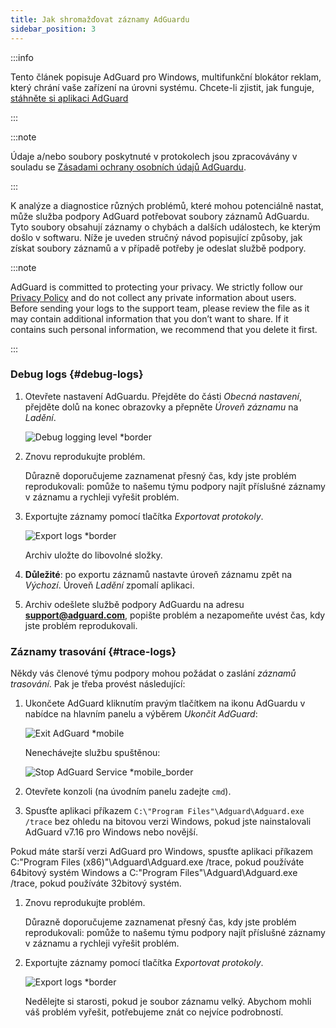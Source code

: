 ```yaml
---
title: Jak shromažďovat záznamy AdGuardu
sidebar_position: 3
---
```


:::info

Tento článek popisuje AdGuard pro Windows, multifunkční blokátor reklam, který chrání vaše zařízení na úrovni systému. Chcete-li zjistit, jak funguje, [stáhněte si aplikaci AdGuard](https://agrd.io/download-kb-adblock)

:::

:::note

Údaje a/nebo soubory poskytnuté v protokolech jsou zpracovávány v souladu se [Zásadami ochrany osobních údajů AdGuardu](https://adguard.com/en/privacy.html).

:::

K analýze a diagnostice různých problémů, které mohou potenciálně nastat, může služba podpory AdGuard potřebovat soubory záznamů AdGuardu. Tyto soubory obsahují záznamy o chybách a dalších událostech, ke kterým došlo v softwaru. Níže je uveden stručný návod popisující způsoby, jak získat soubory záznamů a v případě potřeby je odeslat službě podpory.

:::note

AdGuard is committed to protecting your privacy. We strictly follow our [Privacy Policy](https://adguard.com/privacy/windows.html) and do not collect any private information about users. Before sending your logs to the support team, please review the file as it may contain additional information that you don’t want to share. If it contains such personal information, we recommend that you delete it first.

:::

### Debug logs {#debug-logs}

1. Otevřete nastavení AdGuardu. Přejděte do části *Obecná nastavení*, přejděte dolů na konec obrazovky a přepněte *Úroveň záznamu* na *Ladění*.

    ![Debug logging level *border](https://cdn.adtidy.org/content/kb/ad_blocker/windows/solving-problems/adg-logs-1.png)

1. Znovu reprodukujte problém.

    Důrazně doporučujeme zaznamenat přesný čas, kdy jste problém reprodukovali: pomůže to našemu týmu podpory najít příslušné záznamy v záznamu a rychleji vyřešit problém.

1. Exportujte záznamy pomocí tlačítka *Exportovat protokoly*.

    ![Export logs *border](https://cdn.adtidy.org/content/kb/ad_blocker/windows/solving-problems/adg-logs-2.png)

    Archiv uložte do libovolné složky.

1. **Důležité**: po exportu záznamů nastavte úroveň záznamu zpět na *Výchozí*. Úroveň *Ladění* zpomalí aplikaci.

1. Archiv odešlete službě podpory AdGuardu na adresu **support@adguard.com**, popište problém a nezapomeňte uvést čas, kdy jste problém reprodukovali.

### Záznamy trasování {#trace-logs}

Někdy vás členové týmu podpory mohou požádat o zaslání *záznamů trasování*. Pak je třeba provést následující:

1. Ukončete AdGuard kliknutím pravým tlačítkem na ikonu AdGuardu v nabídce na hlavním panelu a výběrem *Ukončit AdGuard*:

    ![Exit AdGuard *mobile](https://cdn.adtidy.org/content/kb/ad_blocker/windows/solving-problems/adg-logs-3.png)

    Nenechávejte službu spuštěnou:

    ![Stop AdGuard Service *mobile_border](https://cdn.adtidy.org/public/Adguard/kb/newscreenshots/En/eng_logs_4.png)

1. Otevřete konzoli (na úvodním panelu zadejte `cmd`).

1. Spusťte aplikaci příkazem `C:\"Program Files"\Adguard\Adguard.exe /trace` bez ohledu na bitovou verzi Windows, pokud jste nainstalovali AdGuard v7.16 pro Windows nebo novější.

Pokud máte starší verzi AdGuard pro Windows, spusťte aplikaci příkazem C:\"Program Files (x86)"\Adguard\Adguard.exe /trace, pokud používáte 64bitový systém Windows a C:\"Program Files"\Adguard\Adguard.exe /trace, pokud používáte 32bitový systém.

1. Znovu reprodukujte problém.

    Důrazně doporučujeme zaznamenat přesný čas, kdy jste problém reprodukovali: pomůže to našemu týmu podpory najít příslušné záznamy v záznamu a rychleji vyřešit problém.

1. Exportujte záznamy pomocí tlačítka *Exportovat protokoly*.

    ![Export logs *border](https://cdn.adtidy.org/content/kb/ad_blocker/windows/solving-problems/adg-logs-2.png)

    Nedělejte si starosti, pokud je soubor záznamu velký. Abychom mohli váš problém vyřešit, potřebujeme znát co nejvíce podrobností.

